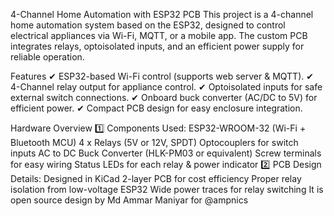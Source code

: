 4-Channel Home Automation with ESP32 PCB
This project is a 4-channel home automation system based on the ESP32, designed to control electrical appliances via Wi-Fi, 
MQTT, or a mobile app. The custom PCB integrates relays, optoisolated inputs, and an efficient power supply for reliable operation.

Features
✔ ESP32-based Wi-Fi control (supports web server & MQTT).
✔ 4-Channel relay output for appliance control.
✔ Optoisolated inputs for safe external switch connections.
✔ Onboard buck converter (AC/DC to 5V) for efficient power.
✔ Compact PCB design for easy enclosure integration.

Hardware Overview
1️⃣ Components Used:
ESP32-WROOM-32 (Wi-Fi + Bluetooth MCU)
4 x Relays (5V or 12V, SPDT)
Optocouplers for switch inputs
AC to DC Buck Converter (HLK-PM03 or equivalent)
Screw terminals for easy wiring
Status LEDs for each relay & power indicator
2️⃣ PCB Design Details:
Designed in KiCad
2-layer PCB for cost efficiency
Proper relay isolation from low-voltage ESP32
Wide power traces for relay switching
It is open source design by Md Ammar Maniyar for @ampnics
